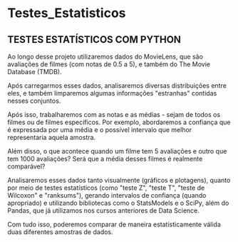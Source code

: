 # Testes_Estatisticos
 
## TESTES ESTATÍSTICOS COM PYTHON

Ao longo desse projeto utilizaremos dados do MovieLens, que são avaliações de filmes (com notas de 0.5 a 5), e também do The Movie Database (TMDB).

Após carregarmos esses dados, analisaremos diversas distribuições entre eles, e também limparemos algumas informações "estranhas" contidas nesses conjuntos.

Após isso, trabalharemos com as notas e as médias - sejam de todos os filmes ou de filmes específicos. Por exemplo, abordaremos a confiança que é expressada por uma média e o possível intervalo que melhor representaria aquela amostra.

Além disso, o que acontece quando um filme tem 5 avaliações e outro que tem 1000 avaliações? Será que a média desses filmes é realmente comparável?

Analisaremos esses dados tanto visualmente (gráficos e plotagens), quanto por meio de testes estatísticos (como "teste Z", "teste T", "teste de Wilcoxon" e "ranksums"), gerando intervalos de confiança (quando apropriado) e utilizando bibliotecas como o StatsModels e o SciPy, além do Pandas, que já utilizamos nos cursos anteriores de Data Science.

Com tudo isso, poderemos comparar de maneira estatisticamente válida duas diferentes amostras de dados.

